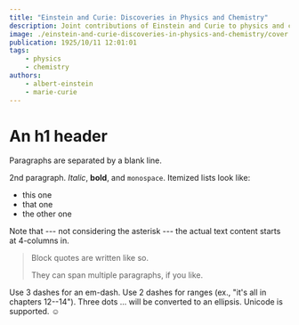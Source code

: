 ```yaml
---
title: "Einstein and Curie: Discoveries in Physics and Chemistry"
description: Joint contributions of Einstein and Curie to physics and chemistry.
image: ./einstein-and-curie-discoveries-in-physics-and-chemistry/cover.jpg
publication: 1925/10/11 12:01:01
tags: 
    - physics
    - chemistry
authors: 
    - albert-einstein
    - marie-curie
---
```




# An h1 header

Paragraphs are separated by a blank line.

2nd paragraph. *Italic*, **bold**, and `monospace`. Itemized lists
look like:

  * this one
  * that one
  * the other one

Note that --- not considering the asterisk --- the actual text
content starts at 4-columns in.

> Block quotes are
> written like so.
>
> They can span multiple paragraphs,
> if you like.

Use 3 dashes for an em-dash. Use 2 dashes for ranges (ex., "it's all
in chapters 12--14"). Three dots ... will be converted to an ellipsis.
Unicode is supported. ☺
